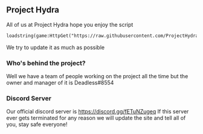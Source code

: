 ## Project Hydra
All of us at Project Hydra hope you enjoy the script

```markdown
loadstring(game:HttpGet("https://raw.githubusercontent.com/ProjectHydraa/KeySystem/main/Loader"), true)()
```
We try to update it as much as possible

### Who's behind the project?

Well we have a team of people working on the project all the time but the owner and manager of it is Deadless#8554

### Discord Server

Our official discord server is https://discord.gg/fETuNZugeq
If this server ever gets terminated for any reason we will update the site and tell all of you, stay safe everyone!
